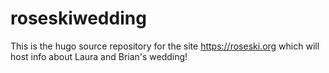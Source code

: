# roseskiwedding

This is the hugo source repository for the site https://roseski.org which will host info about Laura and Brian's wedding!
